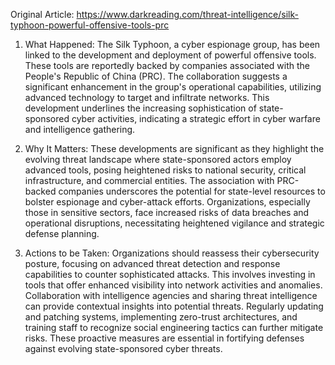Original Article: https://www.darkreading.com/threat-intelligence/silk-typhoon-powerful-offensive-tools-prc

1) What Happened: The Silk Typhoon, a cyber espionage group, has been linked to the development and deployment of powerful offensive tools. These tools are reportedly backed by companies associated with the People's Republic of China (PRC). The collaboration suggests a significant enhancement in the group's operational capabilities, utilizing advanced technology to target and infiltrate networks. This development underlines the increasing sophistication of state-sponsored cyber activities, indicating a strategic effort in cyber warfare and intelligence gathering.

2) Why It Matters: These developments are significant as they highlight the evolving threat landscape where state-sponsored actors employ advanced tools, posing heightened risks to national security, critical infrastructure, and commercial entities. The association with PRC-backed companies underscores the potential for state-level resources to bolster espionage and cyber-attack efforts. Organizations, especially those in sensitive sectors, face increased risks of data breaches and operational disruptions, necessitating heightened vigilance and strategic defense planning.

3) Actions to be Taken: Organizations should reassess their cybersecurity posture, focusing on advanced threat detection and response capabilities to counter sophisticated attacks. This involves investing in tools that offer enhanced visibility into network activities and anomalies. Collaboration with intelligence agencies and sharing threat intelligence can provide contextual insights into potential threats. Regularly updating and patching systems, implementing zero-trust architectures, and training staff to recognize social engineering tactics can further mitigate risks. These proactive measures are essential in fortifying defenses against evolving state-sponsored cyber threats.